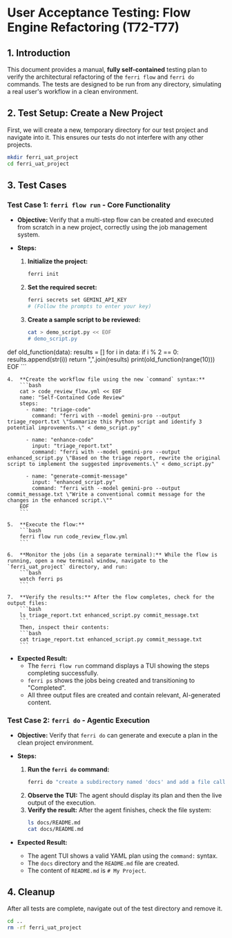 # User Acceptance Testing: Flow Engine Refactoring (T72-T77)

## 1. Introduction

This document provides a manual, **fully self-contained** testing plan to verify the architectural refactoring of the `ferri flow` and `ferri do` commands. The tests are designed to be run from any directory, simulating a real user's workflow in a clean environment.

## 2. Test Setup: Create a New Project

First, we will create a new, temporary directory for our test project and navigate into it. This ensures our tests do not interfere with any other projects.

```bash
mkdir ferri_uat_project
cd ferri_uat_project
```

## 3. Test Cases

### Test Case 1: `ferri flow run` - Core Functionality

-   **Objective:** Verify that a multi-step flow can be created and executed from scratch in a new project, correctly using the job management system.

-   **Steps:**
    1.  **Initialize the project:**
        ```bash
        ferri init
        ```

    2.  **Set the required secret:**
        ```bash
        ferri secrets set GEMINI_API_KEY
        # (Follow the prompts to enter your key)
        ```

    3.  **Create a sample script to be reviewed:**
        ```bash
        cat > demo_script.py << EOF
        # demo_script.py
def old_function(data):
    results = []
    for i in data:
        if i % 2 == 0:
            results.append(str(i))
    return ",".join(results)
print(old_function(range(10)))
        EOF
        ```

    4.  **Create the workflow file using the new `command` syntax:**
        ```bash
        cat > code_review_flow.yml << EOF
        name: "Self-Contained Code Review"
        steps:
          - name: "triage-code"
            command: "ferri with --model gemini-pro --output triage_report.txt \"Summarize this Python script and identify 3 potential improvements.\" < demo_script.py"

          - name: "enhance-code"
            input: "triage_report.txt"
            command: "ferri with --model gemini-pro --output enhanced_script.py \"Based on the triage report, rewrite the original script to implement the suggested improvements.\" < demo_script.py"

          - name: "generate-commit-message"
            input: "enhanced_script.py"
            command: "ferri with --model gemini-pro --output commit_message.txt \"Write a conventional commit message for the changes in the enhanced script.\""
        EOF
        ```

    5.  **Execute the flow:**
        ```bash
        ferri flow run code_review_flow.yml
        ```

    6.  **Monitor the jobs (in a separate terminal):** While the flow is running, open a new terminal window, navigate to the `ferri_uat_project` directory, and run:
        ```bash
        watch ferri ps
        ```

    7.  **Verify the results:** After the flow completes, check for the output files:
        ```bash
        ls triage_report.txt enhanced_script.py commit_message.txt
        ```
        Then, inspect their contents:
        ```bash
        cat triage_report.txt enhanced_script.py commit_message.txt
        ```

-   **Expected Result:**
    -   The `ferri flow run` command displays a TUI showing the steps completing successfully.
    -   `ferri ps` shows the jobs being created and transitioning to "Completed".
    -   All three output files are created and contain relevant, AI-generated content.

### Test Case 2: `ferri do` - Agentic Execution

-   **Objective:** Verify that `ferri do` can generate and execute a plan in the clean project environment.

-   **Steps:**
    1.  **Run the `ferri do` command:**
        ```bash
        ferri do "create a subdirectory named 'docs' and add a file called 'README.md' inside it with the content '# My Project'"
        ```
    2.  **Observe the TUI:** The agent should display its plan and then the live output of the execution.
    3.  **Verify the result:** After the agent finishes, check the file system:
        ```bash
        ls docs/README.md
        cat docs/README.md
        ```

-   **Expected Result:**
    -   The agent TUI shows a valid YAML plan using the `command:` syntax.
    -   The `docs` directory and the `README.md` file are created.
    -   The content of `README.md` is `# My Project`.

## 4. Cleanup

After all tests are complete, navigate out of the test directory and remove it.

```bash
cd ..
rm -rf ferri_uat_project
```